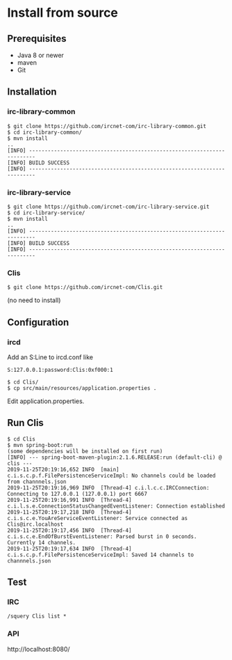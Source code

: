 # Install from source
## Prerequisites
* Java 8 or newer
* maven
* Git

## Installation
### irc-library-common
```
$ git clone https://github.com/ircnet-com/irc-library-common.git
$ cd irc-library-common/
$ mvn install
..
[INFO] ------------------------------------------------------------------------
[INFO] BUILD SUCCESS
[INFO] ------------------------------------------------------------------------
```

### irc-library-service
```
$ git clone https://github.com/ircnet-com/irc-library-service.git
$ cd irc-library-service/
$ mvn install
..
[INFO] ------------------------------------------------------------------------
[INFO] BUILD SUCCESS
[INFO] ------------------------------------------------------------------------
```

### Clis
```
$ git clone https://github.com/ircnet-com/Clis.git
```
(no need to install)

## Configuration
### ircd
Add an S:Line to ircd.conf like
```
S:127.0.0.1:password:Clis:0xf000:1
```

```
$ cd Clis/
$ cp src/main/resources/application.properties .
```

Edit application.properties.


## Run Clis
```
$ cd Clis
$ mvn spring-boot:run
(some dependencies will be installed on first run)
[INFO] --- spring-boot-maven-plugin:2.1.6.RELEASE:run (default-cli) @ clis ---
2019-11-25T20:19:16,652 INFO  [main] c.i.s.c.p.f.FilePersistenceServiceImpl: No channels could be loaded from channnels.json
2019-11-25T20:19:16,969 INFO  [Thread-4] c.i.l.c.c.IRCConnection: Connecting to 127.0.0.1 (127.0.0.1) port 6667
2019-11-25T20:19:16,991 INFO  [Thread-4] c.i.l.s.e.ConnectionStatusChangedEventListener: Connection established
2019-11-25T20:19:17,218 INFO  [Thread-4] c.i.s.c.e.YouAreServiceEventListener: Service connected as Clis@irc.localhost
2019-11-25T20:19:17,456 INFO  [Thread-4] c.i.s.c.e.EndOfBurstEventListener: Parsed burst in 0 seconds. Currently 14 channels.
2019-11-25T20:19:17,634 INFO  [Thread-4] c.i.s.c.p.f.FilePersistenceServiceImpl: Saved 14 channels to channnels.json
```

## Test
### IRC
```
/squery Clis list * 
```

### API
http://localhost:8080/
